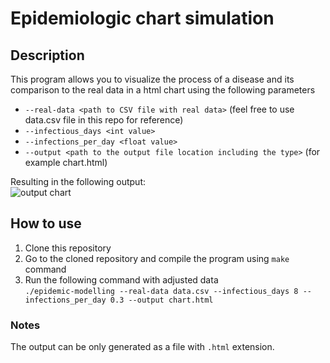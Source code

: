 # Epidemiologic chart simulation

## Description

This program allows you to visualize the process of a disease and its comparison to the real data in a html chart using the following parameters

- `--real-data <path to CSV file with real data>` (feel free to use data.csv file in this repo for reference)
- `--infectious_days <int value>`
- `--infections_per_day <float value>`
- `--output <path to the output file location including the type>` (for example chart.html)

Resulting in the following output:\
![output chart](https://github.com/skokcmd/Epidemiologic-simulation/blob/main/dummy_output.png?raw=true)

## How to use

1. Clone this repository
2. Go to the cloned repository and compile the program using `make` command
3. Run the following command with adjusted data\
   `./epidemic-modelling --real-data data.csv --infectious_days 8 --infections_per_day 0.3 --output chart.html`

### Notes

The output can be only generated as a file with `.html` extension.
